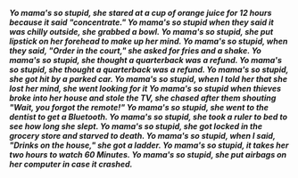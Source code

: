 <i><b>Yo mama's so stupid, she stared at a cup of orange juice for 12 hours because it said "concentrate."
Yo mama's so stupid when they said it was chilly outside, she grabbed a bowl.
Yo mama's so stupid, she put lipstick on her forehead to make up her mind.
Yo mama's so stupid, when they said, "Order in the court," she asked for fries and a shake.
Yo mama's so stupid, she thought a quarterback was a refund.
Yo mama's so stupid, she thought a quarterback was a refund.
Yo mama's so stupid, she got hit by a parked car.
Yo mama's so stupid, when I told her that she lost her mind, she went looking for it
Yo mama's so stupid when thieves broke into her house and stole the TV, she chased after them shouting "Wait, you forgot the remote!"
Yo mama's so stupid, she went to the dentist to get a Bluetooth.
Yo mama's so stupid, she took a ruler to bed to see how long she slept.
Yo mama's so stupid, she got locked in the grocery store and starved to death.
Yo mama's so stupid, when I said, "Drinks on the house," she got a ladder.
Yo mama's so stupid, it takes her two hours to watch 60 Minutes.
Yo mama's so stupid, she put airbags on her computer in case it crashed.
</b></i>